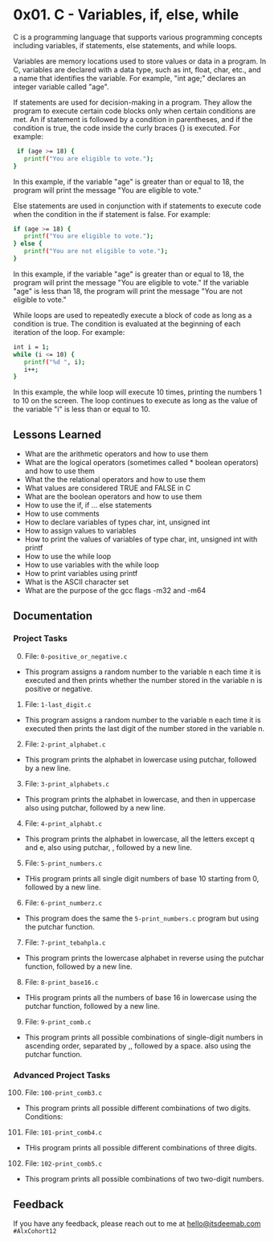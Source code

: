 
# 0x01. C - Variables, if, else, while

C is a programming language that supports various programming concepts including variables, if statements, else statements, and while loops.

Variables are memory locations used to store values or data in a program. In C, variables are declared with a data type, such as int, float, char, etc., and a name that identifies the variable. For example, "int age;" declares an integer variable called "age".

If statements are used for decision-making in a program. They allow the program to execute certain code blocks only when certain conditions are met. An if statement is followed by a condition in parentheses, and if the condition is true, the code inside the curly braces {} is executed. For example:
```bash
 if (age >= 18) {
   printf("You are eligible to vote.");
}
```
In this example, if the variable "age" is greater than or equal to 18, the program will print the message "You are eligible to vote."

Else statements are used in conjunction with if statements to execute code when the condition in the if statement is false. For example:
```bash
if (age >= 18) {
   printf("You are eligible to vote.");
} else {
   printf("You are not eligible to vote.");
}
```
In this example, if the variable "age" is greater than or equal to 18, the program will print the message "You are eligible to vote." If the variable "age" is less than 18, the program will print the message "You are not eligible to vote."

While loops are used to repeatedly execute a block of code as long as a condition is true. The condition is evaluated at the beginning of each iteration of the loop. For example:

```bash
int i = 1;
while (i <= 10) {
   printf("%d ", i);
   i++;
}
```
In this example, the while loop will execute 10 times, printing the numbers 1 to 10 on the screen. The loop continues to execute as long as the value of the variable "i" is less than or equal to 10.
## Lessons Learned

* What are the arithmetic operators and how to use them
* What are the logical operators (sometimes called * boolean operators) and how to use them
* What the the relational operators and how to use them
* What values are considered TRUE and FALSE in C
* What are the boolean operators and how to use them
* How to use the if, if ... else statements
* How to use comments
* How to declare variables of types char, int, unsigned int
* How to assign values to variables
* How to print the values of variables of type char, int, unsigned int with printf
* How to use the while loop
* How to use variables with the while loop
* How to print variables using printf
* What is the ASCII character set
* What are the purpose of the gcc flags -m32 and -m64


## Documentation

### Project Tasks
0. File: `0-positive_or_negative.c`
* This program assigns a random number to the variable n each time it is executed and then prints whether the number stored in the variable n is positive or negative.
1. File: `1-last_digit.c`
* This program assigns a random number to the variable n each time it is executed then prints the last digit of the number stored in the variable n.
2. File: `2-print_alphabet.c`
* This program prints the alphabet in lowercase using putchar, followed by a new line.
3. File: `3-print_alphabets.c`
*  This program prints the alphabet in lowercase, and then in uppercase also using putchar, followed by a new line.
4. File: `4-print_alphabt.c`
* This program prints the alphabet in lowercase,  all the letters except q and e, also using putchar, , followed by a new line.
5. File: `5-print_numbers.c`
* THis program prints all single digit numbers of base 10 starting from 0, followed by a new line.
6. File: `6-print_numberz.c`
* This program does the same the `5-print_numbers.c` program but using the putchar function.
7. File: `7-print_tebahpla.c`
* This program  prints the lowercase alphabet in reverse using the putchar function, followed by a new line.
8. File: `8-print_base16.c`
* THis program  prints all the numbers of base 16 in lowercase using the putchar function, followed by a new line.
9. File: `9-print_comb.c`
* This program prints all possible combinations of single-digit numbers in ascending order, separated by ,, followed by a space. also using the putchar function.

### Advanced Project Tasks

100. File: `100-print_comb3.c`
* This program prints all possible different combinations of two digits. Conditions:
101. File: `101-print_comb4.c`
* THis program  prints all possible different combinations of three digits.
102. File: `102-print_comb5.c`
* This program prints all possible combinations of two two-digit numbers.
## Feedback

If you have any feedback, please reach out to me at hello@itsdeemab.com `#AlxCohort12` 

